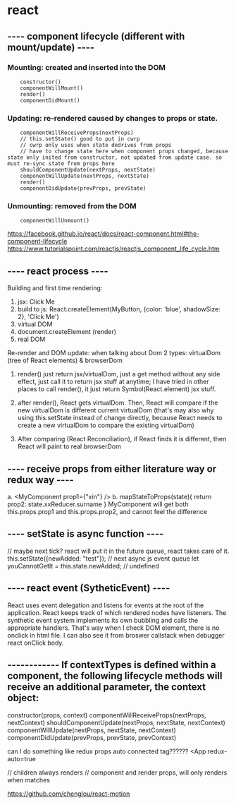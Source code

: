 # react

## ---- component lifecycle (different with mount/update) ----

### Mounting: created and inserted into the DOM

        constructor()
        componentWillMount()
        render()
        componentDidMount()

### Updating: re-rendered caused by changes to props or state.

        componentWillReceiveProps(nextProps)
        // this.setState() good to put in cwrp
        // cwrp only uses when state dedrives from props
        // have to change state here when component props changed, because state only inited from constructor, not updated from update case. so must re-sync state from props here
        shouldComponentUpdate(nextProps, nextState)
        componentWillUpdate(nextProps, nextState)
        render()
        componentDidUpdate(prevProps, prevState)

### Unmounting: removed from the DOM

        componentWillUnmount()
https://facebook.github.io/react/docs/react-component.html#the-component-lifecycle
https://www.tutorialspoint.com/reactjs/reactjs_component_life_cycle.htm

## ---- react process ----

Building and first time rendering:
1. jsx: <MyButton color="blue" shadowSize={2}>Click Me</MyButton>
2. build to js: React.createElement(MyButton, {color: 'blue', shadowSize: 2}, 'Click Me')
3. virtual DOM
4. document.createElement (render)
5. real DOM

Re-render and DOM update:
when talking about Dom 2 types: virtualDom (tree of React elements) & browserDom

1. render() just return jsx/virtualDom, just a get method without any side effect, just call it to return jsx stuff at anytime; I have tried in other places to call render(), it just return Symbol(React.element) jsx stuff.

2. after render(), React gets virtualDom. Then, React will compare if the new virtualDom is different current virtualDom (that's may also why using this.setState instead of change directly, because React needs to create a new virtualDom to compare the existing virtualDom)

3. After comparing (React Reconciliation), if React finds it is different, then React will paint to real browserDom

## ---- receive props from either literature way or redux way ----

a. <MyComponent prop1={"xin"} />
b. mapStateToProps(state){ return prop2: state.xxReducer.surname }
MyComponent will get both this.props.prop1 and this.props.prop2, and cannot feel the difference

## ---- setState is async function ----

// maybe next tick? react will put it in the future queue, react takes care of it.
this.setState({newAdded: "test"}); // next async js event queue
let youCannotGetIt = this.state.newAdded; // undefined

## ---- react event (SytheticEvent) ----

React uses event delegation and listens for events at the root of the application.
React keeps track of which rendered nodes have listeners.
The synthetic event system implements its own bubbling and calls the appropriate handlers.
That's way when I check DOM element, there is no onclick in html file.
I can also see it from broswer callstack when debugger react onClick body.

## ------------ If contextTypes is defined within a component, the following lifecycle methods will receive an additional parameter, the context object:

constructor(props, context)
componentWillReceiveProps(nextProps, nextContext)
shouldComponentUpdate(nextProps, nextState, nextContext)
componentWillUpdate(nextProps, nextState, nextContext)
componentDidUpdate(prevProps, prevState, prevContext)



can I do something like redux props auto connected tag?????? <App redux-auto=true


// children always renders
// component and render props, will only renders when matches


https://github.com/chenglou/react-motion

